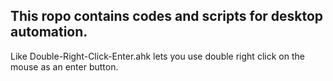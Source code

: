 ## This ropo contains codes and scripts for desktop automation.

Like Double-Right-Click-Enter.ahk lets you use double right click on the mouse as an enter button.
